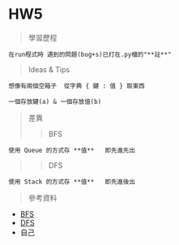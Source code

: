 # HW5
> 學習歷程

    在run程式時 遇到的問題(bug+s)已打在.py檔的"**註**"
  
> Ideas & Tips

    想像有兩個空箱子  從字典 { 鍵 : 值 } 取東西

    一個存放鍵(a) & 一個存放值(b)

> 差異
>>BFS

    使用 Queue 的方式存 **值**   即先進先出
>>DFS

    使用 Stack 的方式存 **值**   即先進後出

> 參考資料
* [BFS](http://isee.scu.edu.tw/mod/url/view.php?id=547569)
* [DFS](http://isee.scu.edu.tw/mod/url/view.php?id=549479)
* 自己
